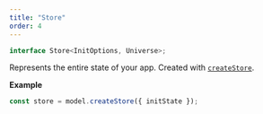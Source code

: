 ```yaml
---
title: "Store"
order: 4
---
```


```ts
interface Store<InitOptions, Universe>;
```

Represents the entire state of your app. Created with [`createStore`](./createStore).

**Example**

```ts
const store = model.createStore({ initState });
```
